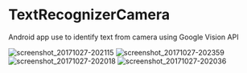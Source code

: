 # TextRecognizerCamera
Android app use to identify text from camera using Google Vision API

![screenshot_20171027-202115](https://user-images.githubusercontent.com/22376522/32110702-cdd3d962-bb55-11e7-8506-d2c8ed95e3fd.png)
![screenshot_20171027-202359](https://user-images.githubusercontent.com/22376522/32110704-ce11e590-bb55-11e7-9e86-529ff3260fc1.png)
![screenshot_20171027-202018](https://user-images.githubusercontent.com/22376522/32110706-ce52dc80-bb55-11e7-97b8-c36ab99b1c53.png)
![screenshot_20171027-202036](https://user-images.githubusercontent.com/22376522/32110707-ce8f1d44-bb55-11e7-8654-c8c33323ce8e.png)
